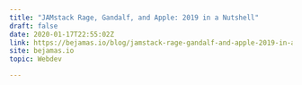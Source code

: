 ```yaml
---
title: "JAMstack Rage, Gandalf, and Apple: 2019 in a Nutshell"
draft: false
date: 2020-01-17T22:55:02Z
link: https://bejamas.io/blog/jamstack-rage-gandalf-and-apple-2019-in-a-nutshell/?utm_medium=RSS&utm_source=hune
site: bejamas.io
topic: Webdev  

---
```

